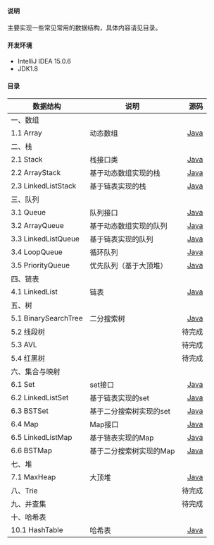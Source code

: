 #### 说明
主要实现一些常见常用的数据结构，具体内容请见目录。

#### 开发环境
- IntelliJ IDEA 15.0.6
- JDK1.8

#### 目录

| 数据结构 | 说明 | 源码 | 
| - | - | -: | 
| 一、数组 |
|  1.1 Array | 动态数组 | [Java](https://github.com/WavyPeng/DSALib/blob/master/src/wavy/util/dsa/Array/Array.java) |
| 二、栈 |  
| 2.1 Stack | 栈接口类 | [Java](https://github.com/WavyPeng/DSALib/blob/master/src/wavy/util/dsa/Stack/Stack.java) |
| 2.2 ArrayStack | 基于动态数组实现的栈 | [Java](https://github.com/WavyPeng/DSALib/blob/master/src/wavy/util/dsa/Stack/ArrayStack.java) |
| 2.3 LinkedListStack | 基于链表实现的栈 | [Java](https://github.com/WavyPeng/DSALib/blob/master/src/wavy/util/dsa/Stack/LinkedListStack.java) |
| 三、队列 |
| 3.1 Queue | 队列接口 | [Java](https://github.com/WavyPeng/DSALib/blob/master/src/wavy/util/dsa/Queue/Queue.java) |
| 3.2 ArrayQueue | 基于动态数组实现的队列 | [Java](https://github.com/WavyPeng/DSALib/blob/master/src/wavy/util/dsa/Queue/ArrayQueue.java) |
| 3.3 LinkedListQueue | 基于链表实现的队列 | [Java](https://github.com/WavyPeng/DSALib/blob/master/src/wavy/util/dsa/Queue/LinkedListQueue.java) |
| 3.4 LoopQueue | 循环队列 | [Java](https://github.com/WavyPeng/DSALib/blob/master/src/wavy/util/dsa/Queue/LoopQueue.java) |
| 3.5 PriorityQueue | 优先队列（基于大顶堆） | [Java](https://github.com/WavyPeng/DSALib/blob/master/src/wavy/util/dsa/Queue/PriorityQueue.java) |
| 四、链表 |
| 4.1 LinkedList | 链表 | [Java](https://github.com/WavyPeng/DSALib/blob/master/src/wavy/util/dsa/LinkedList/LinkedList.java) |
| 五、树 |
| 5.1 BinarySearchTree | 二分搜索树 | [Java](https://github.com/WavyPeng/DSALib/blob/master/src/wavy/util/dsa/Tree/BinarySearchTree.java) |
| 5.2 线段树 |  | 待完成 |
| 5.3 AVL |  | 待完成 |
| 5.4 红黑树 |  | 待完成 |
| 六、集合与映射|
| 6.1 Set | set接口 | [Java](https://github.com/WavyPeng/DSALib/blob/master/src/wavy/util/dsa/Set/Set.java) |
| 6.2 LinkedListSet | 基于链表实现的set | [Java](https://github.com/WavyPeng/DSALib/blob/master/src/wavy/util/dsa/Set/LinkedListSet.java) |
| 6.3 BSTSet | 基于二分搜索树实现的set | [Java](https://github.com/WavyPeng/DSALib/blob/master/src/wavy/util/dsa/Set/BSTSet.java) |
| 6.4 Map | Map接口 | [Java](https://github.com/WavyPeng/DSALib/blob/master/src/wavy/util/dsa/Map/Map.java) |
| 6.5 LinkedListMap | 基于链表实现的Map | [Java](https://github.com/WavyPeng/DSALib/blob/master/src/wavy/util/dsa/Map/LinkedListMap.java) |
| 6.6 BSTMap | 基于二分搜索树实现的Map | [Java](https://github.com/WavyPeng/DSALib/blob/master/src/wavy/util/dsa/Map/BSTMap.java) |
| 七、堆 |
| 7.1 MaxHeap | 大顶堆 | [Java](https://github.com/WavyPeng/DSALib/blob/master/src/wavy/util/dsa/Heap/MaxHeap.java) |
| 八、Trie |  | 待完成 | 
| 九、并查集 |  | 待完成 | 
| 十、哈希表 |
| 10.1 HashTable | 哈希表 | [Java](https://github.com/WavyPeng/DSALib/blob/master/src/wavy/util/dsa/HashTable/HashTable.java) |
